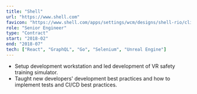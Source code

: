 ```yaml
---
title: "Shell"
url: "https://www.shell.com"
favicon: "https://www.shell.com/apps/settings/wcm/designs/shell-rio/clientlibs/themes/theme-shell/resources/favicon/favicon.ico"
role: "Senior Engineer"
type: "Contract"
start: "2018-02"
end: "2018-07"
tech: ["React", "GraphQL", "Go", "Selenium", "Unreal Engine"]
---
```


- Setup development workstation and led development of VR safety training
  simulator.
- Taught new developers' development best practices and how to implement tests
  and CI/CD best practices.

